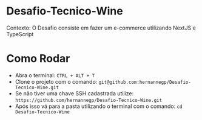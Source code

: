 # Desafio-Tecnico-Wine

Contexto:
  O Desafio consiste em fazer um e-commerce utilizando NextJS e TypeScript

# Como Rodar 

- Abra o terminal: `CTRL + ALT + T`
- Clone o projeto com o comando: `git@github.com:hernannegp/Desafio-Tecnico-Wine.git`
- Se não tiver uma chave SSH cadastrada utilize: `https://github.com/hernannegp/Desafio-Tecnico-Wine.git`
- Após isso vá para a pasta utilizando o terminal com o comando: `cd Desafio-Tecnico-Wine`
